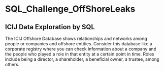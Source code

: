 # SQL_Challenge_OffShoreLeaks


## ICIJ Data Exploration by SQL

The ICIJ Offshore Database shows relationships and networks among people or companies and offshore entities. Consider this database like a corporate registry where you can check information about a company and the people who played a role in that entity at a certain point in time. Roles include being a director, a shareholder, a beneficial owner, a trustee, among others.
